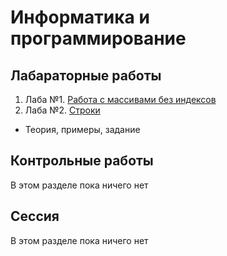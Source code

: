 # Информатика и программирование

## Лабараторные работы

1. Лаба №1. [Работа с массивами без индексов](/lab1.md)
2. Лаба №2. [Строки](/inf/lab2/readme.md)
- Теория, примеры, задание


## Контрольные работы

В этом разделе пока ничего нет


## Сессия

В этом разделе пока ничего нет
